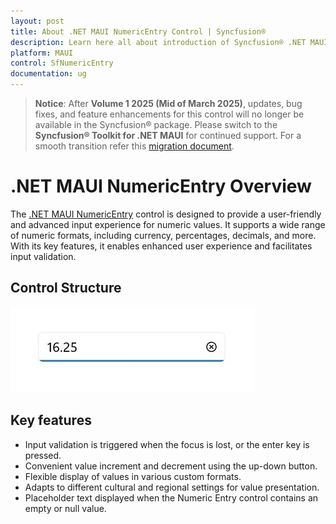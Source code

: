 ```yaml
---
layout: post
title: About .NET MAUI NumericEntry Control | Syncfusion®
description: Learn here all about introduction of Syncfusion® .NET MAUI NumericEntry (SfNumericEntry) control, its features, and more.
platform: MAUI
control: SfNumericEntry
documentation: ug
---
```


> **Notice**: After **Volume 1 2025 (Mid of March 2025)**, updates, bug fixes, and feature enhancements for this control will no longer be available in the Syncfusion® package. Please switch to the **Syncfusion® Toolkit for .NET MAUI** for continued support. For a smooth transition refer this [migration document](https://help.syncfusion.com/maui-toolkit/migration).

# .NET MAUI NumericEntry Overview

The [.NET MAUI NumericEntry](https://help.syncfusion.com/cr/maui/Syncfusion.Maui.Inputs.SfNumericEntry.html) control is designed to provide a user-friendly and advanced input experience for numeric values. It supports a wide range of numeric formats, including currency, percentages, decimals, and more. With its key features, it enables enhanced user experience and facilitates input validation.

## Control Structure

![.NET MAUI NumericEntry structure](Overview_images/overview_img.png)

## Key features

* Input validation is triggered when the focus is lost, or the enter key is pressed.
* Convenient value increment and decrement using the up-down button.
* Flexible display of values in various custom formats.
* Adapts to different cultural and regional settings for value presentation.
* Placeholder text displayed when the Numeric Entry control contains an empty or null value.
